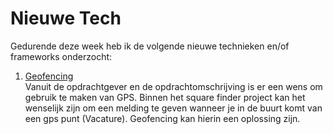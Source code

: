 Nieuwe Tech 
===========

Gedurende deze week heb ik de volgende nieuwe technieken en/of frameworks onderzocht:

1. [Geofencing](http://academy.pulsatehq.com/7-things-about-geofencing)  
Vanuit de opdrachtgever en de opdrachtomschrijving is er een wens om gebruik te maken van GPS. Binnen het square finder project kan het wenselijk zijn om een melding te geven wanneer je in de buurt komt van een gps punt (Vacature). Geofencing kan hierin een oplossing zijn.
